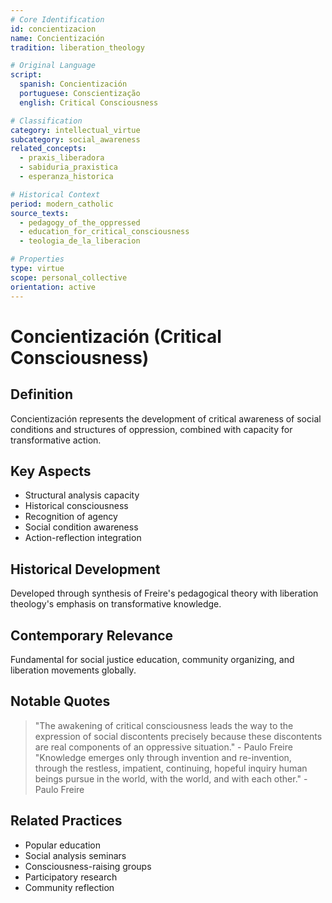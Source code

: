 ```yaml
---
# Core Identification
id: concientizacion
name: Concientización
tradition: liberation_theology

# Original Language
script:
  spanish: Concientización
  portuguese: Conscientização
  english: Critical Consciousness

# Classification
category: intellectual_virtue
subcategory: social_awareness
related_concepts:
  - praxis_liberadora
  - sabiduria_praxistica
  - esperanza_historica

# Historical Context
period: modern_catholic
source_texts:
  - pedagogy_of_the_oppressed
  - education_for_critical_consciousness
  - teologia_de_la_liberacion

# Properties
type: virtue
scope: personal_collective
orientation: active
---
```


# Concientización (Critical Consciousness)

## Definition
Concientización represents the development of critical awareness of social conditions and structures of oppression, combined with capacity for transformative action.

## Key Aspects
- Structural analysis capacity
- Historical consciousness
- Recognition of agency
- Social condition awareness
- Action-reflection integration

## Historical Development
Developed through synthesis of Freire's pedagogical theory with liberation theology's emphasis on transformative knowledge.

## Contemporary Relevance
Fundamental for social justice education, community organizing, and liberation movements globally.

## Notable Quotes
> "The awakening of critical consciousness leads the way to the expression of social discontents precisely because these discontents are real components of an oppressive situation." - Paulo Freire
> "Knowledge emerges only through invention and re-invention, through the restless, impatient, continuing, hopeful inquiry human beings pursue in the world, with the world, and with each other." - Paulo Freire

## Related Practices
- Popular education
- Social analysis seminars
- Consciousness-raising groups
- Participatory research
- Community reflection